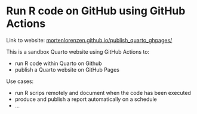 # Run R code on GitHub using GitHub Actions

Link to website: [mortenlorenzen.github.io/publish_quarto_ghpages/](https://mortenlorenzen.github.io/publish_quarto_ghpages/)



This is a sandbox Quarto website using GitHub Actions to:

- run R code within Quarto on Github
- publish a Quarto website on GitHub Pages


Use cases:

- run R scrips remotely and document when the code has been executed
- produce and publish a report automatically on a schedule
- ...
